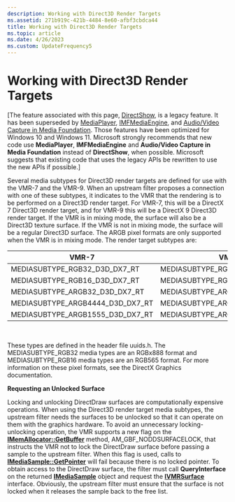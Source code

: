 ```yaml
---
description: Working with Direct3D Render Targets
ms.assetid: 271b919c-421b-4484-8e60-afbf3cbdca44
title: Working with Direct3D Render Targets
ms.topic: article
ms.date: 4/26/2023
ms.custom: UpdateFrequency5
---
```


# Working with Direct3D Render Targets

\[The feature associated with this page, [DirectShow](/windows/win32/directshow/directshow), is a legacy feature. It has been superseded by [MediaPlayer](/uwp/api/Windows.Media.Playback.MediaPlayer), [IMFMediaEngine](/windows/win32/api/mfmediaengine/nn-mfmediaengine-imfmediaengine), and [Audio/Video Capture in Media Foundation](/windows/win32/medfound/audio-video-capture-in-media-foundation). Those features have been optimized for Windows 10 and Windows 11. Microsoft strongly recommends that new code use **MediaPlayer**, **IMFMediaEngine** and **Audio/Video Capture in Media Foundation** instead of **DirectShow**, when possible. Microsoft suggests that existing code that uses the legacy APIs be rewritten to use the new APIs if possible.\]

Several media subtypes for Direct3D render targets are defined for use with the VMR-7 and the VMR-9. When an upstream filter proposes a connection with one of these subtypes, it indicates to the VMR that the rendering is to be performed on a Direct3D render target. For VMR-7, this will be a DirectX 7 Direct3D render target, and for VMR-9 this will be a DirectX 9 Direct3D render target. If the VMR is in mixing mode, the surface will also be a Direct3D texture surface. If the VMR is not in mixing mode, the surface will be a regular Direct3D surface. The ARGB pixel formats are only supported when the VMR is in mixing mode. The render target subtypes are:



| VMR-7                                | VMR-9                                |
|--------------------------------------|--------------------------------------|
| MEDIASUBTYPE\_RGB32\_D3D\_DX7\_RT    | MEDIASUBTYPE\_RGB32\_D3D\_DX9\_RT    |
| MEDIASUBTYPE\_RGB16\_D3D\_DX7\_RT    | MEDIASUBTYPE\_RGB16\_D3D\_DX9\_RT    |
| MEDIASUBTYPE\_ARGB32\_D3D\_DX7\_RT   | MEDIASUBTYPE\_ARGB32\_D3D\_DX9\_RT   |
| MEDIASUBTYPE\_ARGB4444\_D3D\_DX7\_RT | MEDIASUBTYPE\_ARGB4444\_D3D\_DX9\_RT |
| MEDIASUBTYPE\_ARGB1555\_D3D\_DX7\_RT | MEDIASUBTYPE\_ARGB1555\_D3D\_DX9\_RT |



 

These types are defined in the header file uuids.h. The MEDIASUBTYPE\_RGB32 media types are an RGBx888 format and MEDIASUBTYPE\_RGB16 media types are an RGB565 format. For more information on these pixel formats, see the DirectX Graphics documentation.

**Requesting an Unlocked Surface**

Locking and unlocking DirectDraw surfaces are computationally expensive operations. When using the Direct3D render target media subtypes, the upstream filter needs the surfaces to be unlocked so that it can operate on them with the graphics hardware. To avoid an unnecessary locking-unlocking operation, the VMR supports a new flag on the [**IMemAllocator::GetBuffer**](/windows/desktop/api/Strmif/nf-strmif-imemallocator-getbuffer) method, AM\_GBF\_NODDSURFACELOCK, that instructs the VMR not to lock the DirectDraw surface before passing a sample to the upstream filter. When this flag is used, calls to [**IMediaSample::GetPointer**](/windows/desktop/api/Strmif/nf-strmif-imediasample-getpointer) will fail because there is no locked pointer. To obtain access to the DirectDraw surface, the filter must call **QueryInterface** on the returned [**IMediaSample**](/windows/desktop/api/Strmif/nn-strmif-imediasample) object and request the [**IVMRSurface**](/windows/desktop/api/Strmif/nn-strmif-ivmrsurface) interface. Obviously, the upstream filter must ensure that the surface is not locked when it releases the sample back to the free list.

 

 



